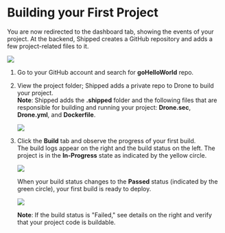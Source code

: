 # Building your First Project

You are now redirected to the dashboard tab, showing the events of your project. At the backend, Shipped creates a GitHub repository and adds a few project-related files to it. 

![](posts/files/shipped-quick-start/assets/build--project.png)

1. Go to your GitHub account and search for **goHelloWorld** repo.


2. View the project folder; Shipped adds a private repo to Drone to build your project.  
    **Note**: Shipped adds the **.shipped** folder and the following files that are responsible for building and running your project: **Drone.sec**, **Drone.yml**, and **Dockerfile**.  

	![](posts/files/shipped-quick-start/assets/hello-world-code.png)

3. Click the **Build** tab and observe the progress of your first build.  
    The build logs appear on the right and the build status on the left. The project is in the **In-Progress** state as indicated by the yellow circle.

    ![](posts/files/shipped-quick-start/assets/build-log.png)

    When your build status changes to the **Passed** status (indicated by the green circle), your first build is ready to deploy. 

    ![](posts/files/shipped-quick-start/assets/test.png)

    **Note**: If the build status is "Failed," see details on the right and verify that your project code is buildable. 




